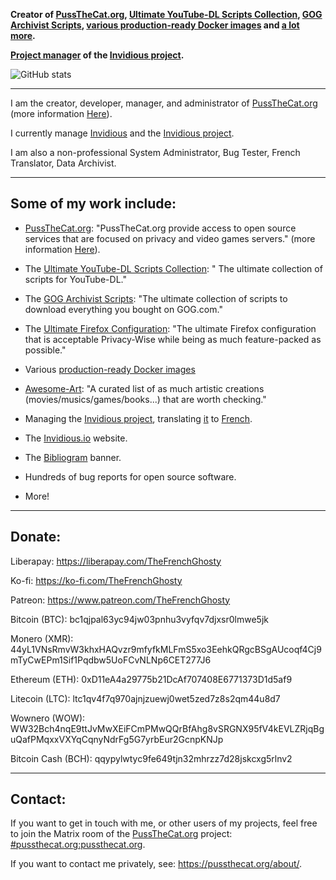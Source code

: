**Creator of [PussTheCat.org](https://pussthecat.org/), [Ultimate YouTube-DL Scripts Collection](https://github.com/TheFrenchGhosty/TheFrenchGhostys-Ultimate-YouTube-DL-Scripts-Collection), [GOG Archivist Scripts](https://github.com/TheFrenchGhosty/TheFrenchGhostys-GOG-Archivist-Scripts), [various production-ready Docker images](https://github.com/PussTheCat-org?q=docker) and [a lot more](https://github.com/TheFrenchGhosty).**

**[Project manager](https://invidious.io/team/) of the [Invidious project](https://github.com/iv-org).**

![GitHub stats](https://github-readme-stats.vercel.app/api?username=TheFrenchGhosty&show_icons=true&theme=dark)

---

I am the creator, developer, manager, and administrator of [PussTheCat.org](https://pussthecat.org/) (more information [Here](https://pussthecat.org/about/)).

I currently manage [Invidious](https://github.com/iv-org/invidious) and the [Invidious project](https://github.com/iv-org).

I am also a non-professional System Administrator, Bug Tester, French Translator, Data Archivist.

---

## Some of my work include:

- [PussTheCat.org](https://pussthecat.org/): "PussTheCat.org provide access to open source services that are focused on privacy and video games servers." (more information [Here](https://pussthecat.org/about/)).

- The [Ultimate YouTube-DL Scripts Collection](https://github.com/TheFrenchGhosty/TheFrenchGhostys-Ultimate-YouTube-DL-Scripts-Collection): " The ultimate collection of scripts for YouTube-DL."

- The [GOG Archivist Scripts](https://github.com/TheFrenchGhosty/TheFrenchGhostys-GOG-Archivist-Scripts): "The ultimate collection of scripts to download everything you bought on GOG.com."

- The [Ultimate Firefox Configuration](https://github.com/TheFrenchGhosty/TheFrenchGhostys-Ultimate-Firefox-Configuration): "The ultimate Firefox configuration that is acceptable Privacy-Wise while being as much feature-packed as possible."

- Various [production-ready Docker images](https://github.com/PussTheCat-org?q=docker)

- [Awesome-Art](https://github.com/TheFrenchGhosty/awesome-art): "A curated list of as much artistic creations (movies/musics/games/books...) that are worth checking."

- Managing the [Invidious project](https://github.com/iv-org), translating [it](https://github.com/iv-org/invidious) to [French](https://github.com/iv-org/invidious/pulls?q=is%3Apr+author%3ATheFrenchGhosty+French+Translation+updated).

- The [Invidious.io](https://invidious.io/) website.

- The [Bibliogram](https://sr.ht/~cadence/bibliogram/) banner.

- Hundreds of bug reports for open source software.

- More!

---

## Donate:

Liberapay: https://liberapay.com/TheFrenchGhosty

Ko-fi: https://ko-fi.com/TheFrenchGhosty

Patreon: https://www.patreon.com/TheFrenchGhosty

Bitcoin (BTC): bc1qjpal63yc94jw03pnhu3vyfqv7djxsr0lmwe5jk

Monero (XMR): 44yL1VNsRmvW3khxHAQvzr9mfyfkMLFmS5xo3EehkQRgcBSgAUcoqf4Cj9mTyCwEPm1Sif1Pqdbw5UoFCvNLNp6CET277J6

Ethereum (ETH): 0xD11eA4a29775b21DcAf707408E6771373D1d5af9

Litecoin (LTC): ltc1qv4f7q970ajnjzuewj0wet5zed7z8s2qm44u8d7

Wownero (WOW): WW32Bch4nqE9ttJvMwXEiFCmPMwQQrBfAhg8vSRGNX95fV4kEVLZRjqBguQafPMqxxVXYqCqnyNdrFg5G7yrbEur2GcnpKNJp

Bitcoin Cash (BCH): qqypylwtyc9fe649tjn32mhrzz7d28jskcxg5rlnv2

---

## Contact:

If you want to get in touch with me, or other users of my projects, feel free to join the Matrix room of the [PussTheCat.org](https://pussthecat.org) project: [#pussthecat.org:pussthecat.org](https://matrix.to/#/#pussthecat.org:pussthecat.org).

If you want to contact me privately, see: https://pussthecat.org/about/.

